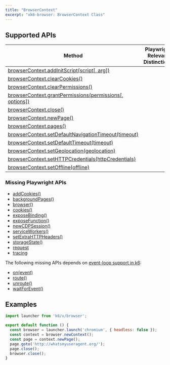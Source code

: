 ```yaml
---
title: "BrowserContext"
excerpt: "xk6-browser: BrowserContext Class"
---
```


<BrowserCompatibility/>

## Supported APIs

| Method | Playwright Relevant Distinctions |
| - |  - |
| <a href="https://playwright.dev/docs/api/class-browsercontext#browser-context-add-init-script" target="_blank">browserContext.addInitScript(script[, arg])</a> |   |
| <a href="https://playwright.dev/docs/api/class-browsercontext#browser-context-clear-cookies" target="_blank">browserContext.clearCookies()</a> |   |
| <a href="https://playwright.dev/docs/api/class-browsercontext#browser-context-clear-permissions" target="_blank">browserContext.clearPermissions()</a> |   |
| <a href="https://playwright.dev/docs/api/class-browsercontext#browser-context-grant-permissions" target="_blank">browserContext.grantPermissions(permissions[, options])</a> |   |
| <a href="https://playwright.dev/docs/api/class-browsercontext#browser-context-close" target="_blank">browserContext.close()</a> |   |
| <a href="https://playwright.dev/docs/api/class-browsercontext#browser-context-new-page" target="_blank">browserContext.newPage()</a> |   |
| <a href="https://playwright.dev/docs/api/class-browsercontext#browser-context-pages" target="_blank">browserContext.pages()</a> |   |
| <a href="https://playwright.dev/docs/api/class-browsercontext#browser-context-set-default-navigation-timeout" target="_blank">browserContext.setDefaultNavigationTimeout(timeout)</a> |   |
| <a href="https://playwright.dev/docs/api/class-browsercontext#browser-context-set-default-timeout" target="_blank">browserContext.setDefaultTimeout(timeout)</a> |   |
| <a href="https://playwright.dev/docs/api/class-browsercontext#browser-context-set-geolocation" target="_blank">browserContext.setGeolocation(geolocation)</a> |   |
| <a href="https://playwright.dev/docs/api/class-browsercontext#browser-context-set-http-credentials" target="_blank">browserContext.setHTTPCredentials(httpCredentials)</a> |   |
| <a href="https://playwright.dev/docs/api/class-browsercontext#browser-context-set-offline" target="_blank">browserContext.setOffline(offline)</a> |   |

### Missing Playwright APIs

<Glossary>

- [addCookies()](https://playwright.dev/docs/api/class-browsercontext/#browsercontextaddcookiescookies)
- [backgroundPages()](https://playwright.dev/docs/api/class-browsercontext#browser-context-background-pages)
- [browser()](https://playwright.dev/docs/api/class-browsercontext#browser-context-browser)
- [cookies()](https://playwright.dev/docs/api/class-browsercontext#browser-context-cookies)
- [exposeBinding()](https://playwright.dev/docs/api/class-browsercontext#browser-context-expose-binding)
- [exposeFunction()](https://playwright.dev/docs/api/class-browsercontext#browser-context-expose-function)
- [newCDPSession()](https://playwright.dev/docs/api/class-browsercontext#browser-context-new-cdp-session)
- [serviceWorkers()](https://playwright.dev/docs/api/class-browsercontext/#browser-context-service-workers)
- [setExtraHTTPHeaders()](https://playwright.dev/docs/api/class-browsercontext#browser-context-set-extra-http-headers)
- [storageState()](https://playwright.dev/docs/api/class-browsercontext#browser-context-storage-state)
- [request](https://playwright.dev/docs/api/class-browsercontext#browser-context-request)
- [tracing](https://playwright.dev/docs/api/class-browsercontext#browser-context-tracing)

</Glossary>

The following missing APIs depends on [event-loop support in k6](https://github.com/grafana/k6/issues/882):

<Glossary>

- [on(event)](https://playwright.dev/docs/api/class-browsercontext#browser-context-event-background-page)
- [route()](https://playwright.dev/docs/api/class-browsercontext#browser-context-route)
- [unroute()](https://playwright.dev/docs/api/class-browsercontext#browser-context-unroute)
- [waitForEvent()](https://playwright.dev/docs/api/class-browsercontext#browser-context-wait-for-event)

</Glossary>

<BrowserWIP/>

## Examples

```javascript
import launcher from 'k6/x/browser';

export default function () {
  const browser = launcher.launch('chromium', { headless: false });
  const context = browser.newContext();
  const page = context.newPage();
  page.goto('http://whatsmyuseragent.org/');
  page.close();
  browser.close();
}
```

<BrowserClassList/>